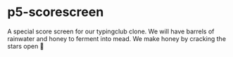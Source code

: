 # p5-scorescreen
A special score screen for our typingclub clone. We will have barrels of rainwater and honey to ferment into mead. We make honey by cracking the stars open 🍯
